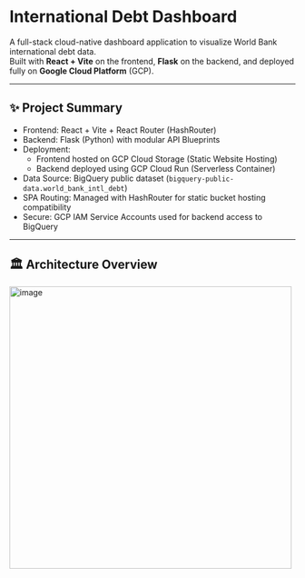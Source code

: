 # International Debt Dashboard

A full-stack cloud-native dashboard application to visualize World Bank international debt data.  
Built with **React + Vite** on the frontend, **Flask** on the backend, and deployed fully on **Google Cloud Platform** (GCP).

---

## ✨ Project Summary

- Frontend: React + Vite + React Router (HashRouter)
- Backend: Flask (Python) with modular API Blueprints
- Deployment:
  - Frontend hosted on GCP Cloud Storage (Static Website Hosting)
  - Backend deployed using GCP Cloud Run (Serverless Container)
- Data Source: BigQuery public dataset (`bigquery-public-data.world_bank_intl_debt`)
- SPA Routing: Managed with HashRouter for static bucket hosting compatibility
- Secure: GCP IAM Service Accounts used for backend access to BigQuery

---

## 🏛️ Architecture Overview

<img width="497" alt="image" src="https://github.com/user-attachments/assets/228118bd-1748-470b-9dbd-39bb0bbf3e20" />

